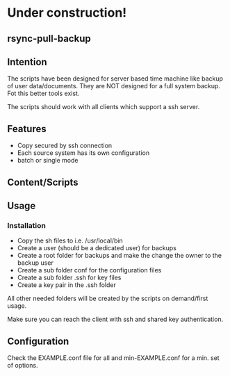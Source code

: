 # Under construction!

## rsync-pull-backup

## Intention 

The scripts have been designed for server based time machine like backup of user data/documents. They are NOT designed for a full system backup. Fot this better tools exist.

The scripts should work with all clients which support a ssh server.



## Features
* Copy secured by ssh connection
* Each source system has its own configuration
* batch or single mode

## Content/Scripts


## Usage
### Installation

* Copy the sh files to i.e. /usr/local/bin
* Create a user (should be a dedicated user) for backups
* Create a root folder for backups and make the change the owner to the backup user 
* Create a sub folder conf for the configuration files
* Create a sub folder .ssh for key files
* Create a key pair in the .ssh folder

All other needed folders will be created by the scripts on demand/first usage.

Make sure you can reach the client with ssh and shared key authentication.

## Configuration

Check the EXAMPLE.conf file for all and min-EXAMPLE.conf for a min. set of options.
